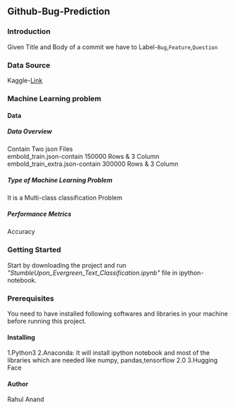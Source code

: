 ## Github-Bug-Prediction
### Introduction
Given Title  and Body  of a commit we have to Label-`Bug`,`Feature`,`Question`
### Data Source
Kaggle-<a href="https://www.kaggle.com/anmolkumar/github-bugs-prediction">Link</a>

### Machine Learning problem
#### Data
##### Data Overview
Contain Two json Files<br>
embold_train.json-contain 150000 Rows & 3 Column
embold_train_extra.json-contain 300000 Rows & 3 Column


##### Type of Machine Learning Problem
It is a Multi-class classification Problem

##### Performance Metrics
Accuracy

### Getting Started
Start by downloading the project and run <i>"StumbleUpon_Evergreen_Text_Classification.ipynb"</i> file in ipython-notebook.

### Prerequisites
You need to have installed following softwares and libraries in your machine before running this project.

#### Installing
1.Python3
2.Anaconda: It will install ipython notebook and most of the libraries which are needed like numpy, pandas,tensorflow 2.0
3.Hugging Face

#### Author
Rahul Anand
